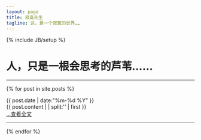 ```yaml
---
layout: page
title: 寂寞先生
tagline: 这，是一个寂寞的世界……
---
```

{% include JB/setup %}
# 人，只是一根会思考的芦苇……
---


{% for post in site.posts %}
<div class = "card">
	<div class = "clearfix">
		<span  class = "date_label">{{ post.date | date:"%m-%d %Y" }}</span> 
	</div>
		{{ post.content  | | split:'<!--break-->' | first }}
	<div class = "read_more">
		<a href="{{ BASE_PATH }}{{ post.url }}">&hellip;查看全文</a>
	</div>
	
</div>
<hr>
{% endfor %}



